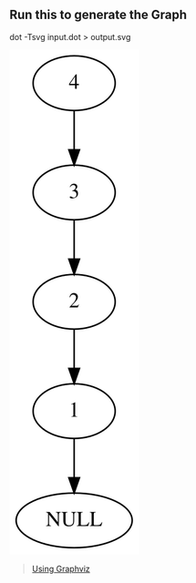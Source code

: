 ## Run this to generate the Graph
dot -Tsvg input.dot > output.svg

![Linked List](https://github.com/RubenHuanca/algorithmsAndDataStructures/blob/main/Linked%20List/output.svg "My Linked List using Graphviz")

> [Using Graphviz](https://graphviz.org/)
